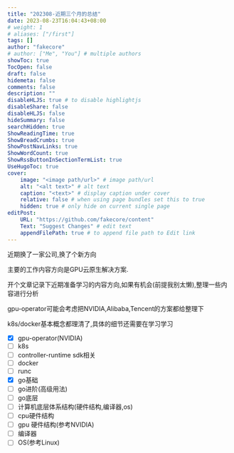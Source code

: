```yaml
---
title: "202308-近期三个月的总结"
date: 2023-08-23T16:04:43+08:00
# weight: 1
# aliases: ["/first"]
tags: []
author: "fakecore"
# author: ["Me", "You"] # multiple authors
showToc: true
TocOpen: false
draft: false
hidemeta: false
comments: false
description: ""
disableHLJS: true # to disable highlightjs
disableShare: false
disableHLJS: false
hideSummary: false
searchHidden: true
ShowReadingTime: true
ShowBreadCrumbs: true
ShowPostNavLinks: true
ShowWordCount: true
ShowRssButtonInSectionTermList: true
UseHugoToc: true
cover:
    image: "<image path/url>" # image path/url
    alt: "<alt text>" # alt text
    caption: "<text>" # display caption under cover
    relative: false # when using page bundles set this to true
    hidden: true # only hide on current single page
editPost:
    URL: "https://github.com/fakecore/content"
    Text: "Suggest Changes" # edit text
    appendFilePath: true # to append file path to Edit link
---
```


近期换了一家公司,换了个新方向

主要的工作内容方向是GPU云原生解决方案.

开个文章记录下近期准备学习的内容方向,如果有机会(前提我别太懒),整理一些内容进行分析

gpu-operator可能会考虑把NVIDIA,Alibaba,Tencent的方案都给整理下

k8s/docker基本概念都理清了,具体的细节还需要在学习学习





- [x] gpu-operator(NVIDIA)
- [ ] k8s
- [ ] controller-runtime sdk相关
- [ ] docker
- [ ] runc 
- [x] go基础
- [ ] go进阶(高级用法)
- [ ] go底层
- [ ] 计算机底层体系结构(硬件结构,编译器,os)
- [ ] cpu硬件结构
- [ ] gpu 硬件结构(参考NVIDIA)
- [ ] 编译器
- [ ] OS(参考Linux)
